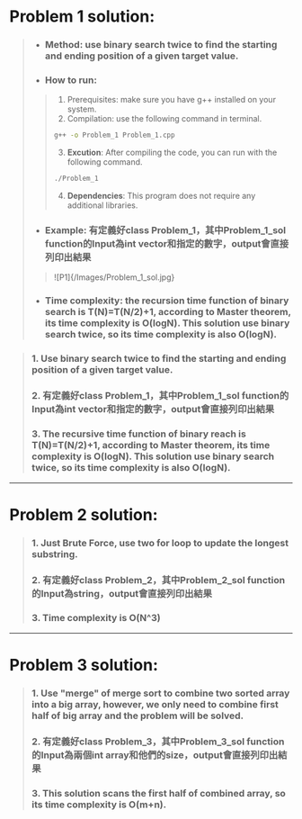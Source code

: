 # Problem 1 solution:
>* ### **Method**: use binary search twice to find the starting and ending position of a given target value.
>
>* ### **How to run**:
>> 1.	Prerequisites: make sure you have g++ installed on your system.
>> 2.	Compilation: use the following command in terminal.
>>```bash
>>g++ -o Problem_1 Problem_1.cpp
>>```
>> 3.	**Excution**: After compiling the code, you can run with the following command.
>>```bash
>>./Problem_1
>>```
>> 4.	**Dependencies**: This program does not require any additional libraries.
> 
>*	### **Example**: 有定義好class Problem_1，其中Problem_1_sol function的Input為int vector和指定的數字，output會直接列印出結果
>> ![P1]{/Images/Problem_1_sol.jpg}
>
>*	### **Time complexity**: the recursion time function of binary search is T(N)=T(N/2)+1, according to Master theorem, its time complexity is O(logN). This solution use binary search twice, so its time complexity is also O(logN).


>### 1. Use binary search twice to find the starting and ending position of a given target value.
>### 2. 有定義好class Problem_1，其中Problem_1_sol function的Input為int vector和指定的數字，output會直接列印出結果
>### 3. The recursive time function of binary reach is T(N)=T(N/2)+1, according to Master theorem, its time complexity is O(logN). This solution use binary search twice, so its time complexity is also O(logN).

---
# Problem 2 solution:
>### 1. Just Brute Force, use two for loop to update the longest substring.
>### 2. 有定義好class Problem_2，其中Problem_2_sol function的Input為string，output會直接列印出結果
>### 3. Time complexity is O(N^3)

---
# Problem 3 solution:
>### 1. Use "merge" of merge sort to combine two sorted array into a big array, however, we only need to combine first half of big array and the problem will be solved.
>### 2. 有定義好class Problem_3，其中Problem_3_sol function的Input為兩個int array和他們的size，output會直接列印出結果
>### 3. This solution scans the first half of combined array, so its time complexity is O(m+n).
